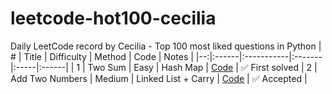 # leetcode-hot100-cecilia
Daily LeetCode record by Cecilia - Top 100 most liked questions in Python
| # | Title | Difficulty | Method | Code | Notes |
|--:|:------|:-----------|:-------|:-----|:------|
| 1 | Two Sum | Easy | Hash Map | [Code](001_two_sum.py) | ✅ First solved 
| 2 | Add Two Numbers | Medium | Linked List + Carry | [Code](002_add_two_numbers.py) | ✅ Accepted |

